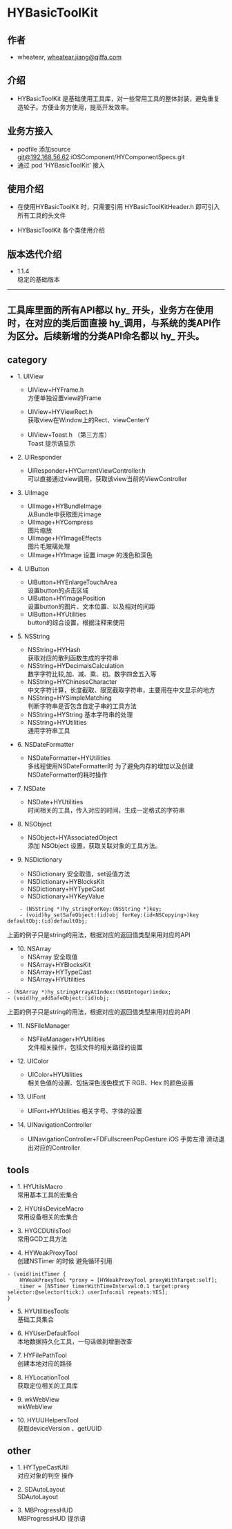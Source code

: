 # HYBasicToolKit

## 作者

* wheatear, wheatear.jiang@qiffa.com


## 介绍

* HYBasicToolKit 是基础使用工具库，对一些常用工具的整体封装，避免重复造轮子。方便业务方使用，提高开发效率。


## 业务方接入

* podfile 添加source  git@192.168.56.62:iOSComponent/HYComponentSpecs.git  
* 通过 pod 'HYBasicToolKit' 接入


## 使用介绍
* 在使用HYBasicToolKit 时，只需要引用 HYBasicToolKitHeader.h 即可引入所有工具的头文件

* HYBasicToolKit 各个类使用介绍


## 版本迭代介绍

* 1.1.4  
稳定的基础版本

----
工具库里面的所有API都以 hy_ 开头，业务方在使用时，在对应的类后面直接 hy_调用，与系统的类API作为区分。后续新增的分类API命名都以 hy_ 开头。
---

category
---
* 1\. UIView
  - UIView+HYFrame.h  
  方便单独设置view的Frame  

  - UIView+HYViewRect.h  
  获取view在Window上的Rect、viewCenterY  


  - UIView+Toast.h （第三方库）  
  Toast 提示语显示  


* 2\. UIResponder

  - UIResponder+HYCurrentViewController.h  
  可以直接通过view调用，获取该view当前的ViewController  

* 3\. UIImage
  - UIImage+HYBundleImage  
  从Bundle中获取图片image
  - UIImage+HYCompress  
  图片缩放
  - UIImage+HYImageEffects  
  图片毛玻璃处理  
  - UIImage+HYImage
  设置 image 的浅色和深色

* 4\. UIButton
    - UIButton+HYEnlargeTouchArea  
    设置button的点击区域
    - UIButton+HYImagePosition  
    设置button的图片、文本位置、以及相对的间距
    - UIButton+HYUtilities  
    button的综合设置，根据注释来使用


* 5\. NSString
    - NSString+HYHash  
    获取对应的散列函数生成的字符串
    - NSString+HYDecimalsCalculation  
    数字字符比较,加、减、乘、初。数字四舍五入等
    - NSString+HYChineseCharacter  
    中文字符计算，长度截取、限宽截取字符串，主要用在中文显示的地方
    - NSString+HYSimpleMatching  
    判断字符串是否包含自定子串的工具方法
    - NSString+HYString
    基本字符串的处理
    - NSString+HYUtilities  
    通用字符串工具
    
    
    

* 6\. NSDateFormatter
    - NSDateFormatter+HYUtilities  
    多线程使用NSDateFormatter时 为了避免内存的增加以及创建 NSDateFormatter的耗时操作

* 7\. NSDate
    - NSDate+HYUtilities  
    时间相关的工具，传入对应的时间，生成一定格式的字符串

* 8\. NSObject
    - NSObject+HYAssociatedObject  
    添加 NSObject 设置，获取关联对象的工具方法。



* 9\. NSDictionary
    - NSDictionary 安全取值，set设值方法
    - NSDictionary+HYBlocksKit  
    - NSDictionary+HYTypeCast
    - NSDictionary+HYKeyValue  
```
    - (NSString *)hy_stringForKey:(NSString *)key;
    - (void)hy_setSafeObject:(id)obj forKey:(id<NSCopying>)key defaultObj:(id)defaultObj;
```  
上面的例子只是string的用法，根据对应的返回值类型来用对应的API


* 10\. NSArray
    - NSArray 安全取值
    - NSArray+HYBlocksKit
    - NSArray+HYTypeCast
    - NSArray+HYUtilities  
```
- (NSArray *)hy_stringArrayAtIndex:(NSUInteger)index;
- (void)hy_addSafeObject:(id)obj;
```
上面的例子只是string的用法，根据对应的返回值类型来用对应的API



* 11\. NSFileManager
    - NSFileManager+HYUtilities  
    文件相关操作，包括文件的相关路径的设置


* 12\. UIColor
    - UIColor+HYUtilities  
    相关色值的设置、包括深色浅色模式下 RGB、Hex 的颜色设置

* 13\. UIFont
    - UIFont+HYUtilities
    相关字号、字体的设置

* 14\. UINavigationController
    - UINavigationController+FDFullscreenPopGesture
    iOS 手势左滑 滑动退出对应的Controller



tools
-----
* 1\. HYUtilsMacro  
常用基本工具的宏集合

* 2\. HYUtilsDeviceMacro  
常用设备相关的宏集合


* 3\. HYGCDUtilsTool  
常用GCD工具方法


* 4\. HYWeakProxyTool  
创建NSTimer 的时候 避免循环引用
```
- (void)initTimer {
    HYWeakProxyTool *proxy = [HYWeakProxyTool proxyWithTarget:self];
   _timer = [NSTimer timerWithTimeInterval:0.1 target:proxy selector:@selector(tick:) userInfo:nil repeats:YES];
}
```


* 5\. HYUtilitiesTools  
基础工具集合


* 6\. HYUserDefaultTool  
本地数据持久化工具，一句话做到增删改查


* 7\. HYFilePathTool  
创建本地对应的路径


* 8\. HYLocationTool  
获取定位相关的工具库

* 9\. wkWebView  
wkWebView


* 10\. HYUUHelpersTool  
获取deviceVersion 、getUUID


other
----
* 1\. HYTypeCastUtil  
对应对象的判空 操作

* 2\. SDAutoLayout  
SDAutoLayout

* 3\. MBProgressHUD  
MBProgressHUD 提示语




